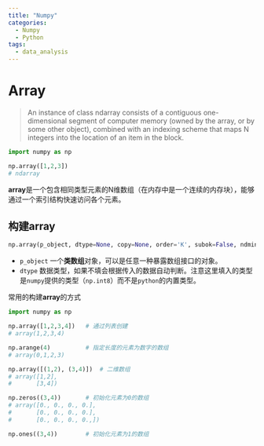 ```yaml
---
title: "Numpy"
categories:
  - Numpy
  - Python
tags:
  - data_analysis
---
```


# **Array**

> An instance of class ndarray consists of a contiguous one-dimensional segment of computer memory (owned by the array, or by some other object), combined with an indexing scheme that maps N integers into the location of an item in the block.

```python
import numpy as np

np.array([1,2,3])
# ndarray
```
**array**是一个包含相同类型元素的N维数组（在内存中是一个连续的内存块），能够通过一个索引结构快速访问各个元素。

## 构建**array**
```python
np.array(p_object, dtype=None, copy=None, order='K', subok=False, ndmin=0)
```
- `p_object` 一个**类数组**对象，可以是任意一种暴露数组接口的对象。
- `dtype` 数据类型，如果不填会根据传入的数据自动判断。注意这里填入的类型是`numpy`提供的类型（`np.int8`）而不是`python`的内置类型。

常用的构建**array**的方式
```python
import numpy as np

np.array([1,2,3,4])   # 通过列表创建
# array(1,2,3,4)

np.arange(4)          # 指定长度的元素为数字的数组
# array(0,1,2,3)

np.array([(1,2), (3,4)])  # 二维数组
# array([1,2],
#       [3,4])

np.zeros((3,4))       # 初始化元素为0的数组
# array([0., 0., 0., 0.],
#       [0., 0., 0., 0.],
#       [0., 0., 0., 0.,])

np.ones((3,4))        # 初始化元素为1的数组
```
